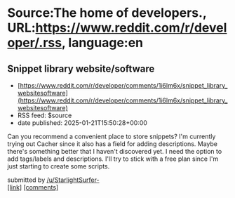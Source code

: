 # Source:The home of developers., URL:https://www.reddit.com/r/developer/.rss, language:en

## Snippet library website/software
 - [https://www.reddit.com/r/developer/comments/1i6lm6x/snippet_library_websitesoftware](https://www.reddit.com/r/developer/comments/1i6lm6x/snippet_library_websitesoftware)
 - RSS feed: $source
 - date published: 2025-01-21T15:50:28+00:00

<!-- SC_OFF --><div class="md"><p>Can you recommend a convenient place to store snippets? I&#39;m currently trying out Cacher since it also has a field for adding descriptions. Maybe there&#39;s something better that I haven&#39;t discovered yet. I need the option to add tags/labels and descriptions. I&#39;ll try to stick with a free plan since I&#39;m just starting to create some scripts.</p> </div><!-- SC_ON --> &#32; submitted by &#32; <a href="https://www.reddit.com/user/StarlightSurfer-"> /u/StarlightSurfer- </a> <br/> <span><a href="https://www.reddit.com/r/developer/comments/1i6lm6x/snippet_library_websitesoftware/">[link]</a></span> &#32; <span><a href="https://www.reddit.com/r/developer/comments/1i6lm6x/snippet_library_websitesoftware/">[comments]</a></span>

